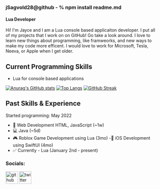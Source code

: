 ### jSagvold28@github - % npm install readme.md
#### Lua Developer

Hi! I'm Jayce and I am a Lua console based applicaiton developer. I put all of my projects that I work on on GitHub! Go take a look around. I love to learn new things about programming, like framweorks, and new ways to make my code more efficent. I would love to work for Microsoft, Tesla, Neeva, or Apple when I get older. 

## Current Programming Skills
- Lua for console based applications

[![Anurag's GitHub stats](https://github-readme-stats.vercel.app/api?username=jSagvold28)](https://github.com/anuraghazra/github-readme-stats)
[![Top Langs](https://github-readme-stats.vercel.app/api/top-langs/?username=jSagvold28&layout=compact)](https://github.com/anuraghazra/github-readme-stats)
[![GitHub Streak](https://streak-stats.demolab.com/?user=jSagvold28&theme=dark)](https://git.io/streak-stats)

## Past Skills & Experience
Started programming: May 2022

- 📶 Web Development HTML, JavaScript (~1w)
- 💻 Java (~5d)
- 🎮 Roblox Game Development using Lua (3mo)
-📱 iOS Development using SwiftUI (4mo)
- ✅ Currently - Lua (January 2nd - present)

### Socials:
[<img src='https://cdn.jsdelivr.net/npm/simple-icons@3.0.1/icons/github.svg' alt='github' height='40'>](https://github.com/jSagvold28)  [<img src='https://cdn.jsdelivr.net/npm/simple-icons@3.0.1/icons/twitter.svg' alt='twitter' height='40'>](https://twitter.com/jaycesagvold2)  
